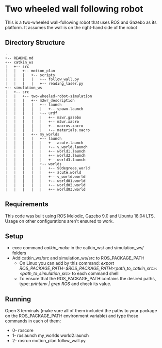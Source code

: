 # Two wheeled wall following robot

This is a two-wheeled wall-following robot that uses ROS and Gazebo as its platform. It assumes the wall is on the right-hand side of the robot



## Directory Structure

```
.
+-- README.md
+-- catkin_ws
|	+-- src
|	|	+-- motion_plan
|	|	|	+-- scripts
|	|	|	|	+-- follow_wall.py
|	|	|	|	+-- reading_laser.py
+-- simulation_ws
|   +-- src
|   |	+-- two-wheeled-robot-simulation
|	|	|	+-- m2wr_description
|	|	|	|	+-- launch
|	|	|	|	|	+-- spawn.launch
|	|	|	|	+-- urdf
|	|	|	|	|	+-- m2wr.gazebo
|	|	|	|	|	+-- m2wr.xacro
|	|	|	|	|	+-- macros.xacro
|	|	|	|	|	+-- materials.xacro
|	|	|	+-- my_worlds
|	|	|	|	+-- launch
|	|	|	|	|	+-- acute.launch
|	|	|	|	|	+-- v_world.launch
|	|	|	|	|	+-- world1.launch
|	|	|	|	|	+-- world2.launch
|	|	|	|	|	+-- world3.launch
|	|	|	|	+-- worlds
|	|	|	|	|	+-- 90degrees.world
|	|	|	|	|	+-- acute.world
|	|	|	|	|	+-- v_world.world
|	|	|	|	|	+-- world01.world
|	|	|	|	|	+-- world02.world
|	|	|	|	|	+-- world03.world
```



## Requirements

This code was built using ROS Melodic, Gazebo 9.0 and Ubuntu 18.04 LTS. Usage on other configurations aren't ensured to work.



## Setup 

- exec command *catkin_make* in the catkin_ws/ and simulation_ws/ folders
- Add catkin_ws/src and simulation_ws/src to ROS_PACKAGE_PATH
  - On Linux you can add by this command: *export ROS_PACKAGE_PATH=$ROS_PACKAGE_PATH:<path_to_catkin_src>:<path_to_simulation_src>* to each command shell
  - To ensure that the ROS_PACKAGE_PATH contains the desired paths, type: *printenv | grep ROS* and check its value.



## Running 

Open 3 terminals (make sure all of them included the paths to your package on the ROS_PACKAGE_PATH environment variable) and type those commands in each of them:

- 0- roscore
- 1- roslaunch my_worlds world2.launch
- 2- rosrun motion_plan follow_wall.py